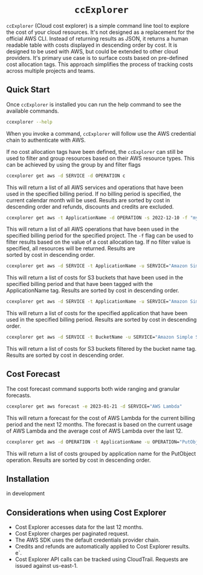 
<h1 align="center"><code>ccExplorer</code></h1>

`ccExplorer` (Cloud cost explorer) is a simple command line tool to explore the 
cost of your cloud resources. It's not 
designed as a replacement for the official AWS CLI. Instead of returning 
results as JSON, it returns a human readable table with costs displayed in 
descending order by cost.
It is designed to be used with AWS, but could be extended to other cloud providers. It's primary 
use case is to surface costs based on pre-defined 
cost allocation tags. 
This approach simplifies the process of tracking costs across multiple projects and teams.   



Quick Start
-----------

Once `ccExplorer` is installed you can run the help command to see the 
available commands.

```sh
ccexplorer --help
```
When you invoke a command, `ccExplorer` will follow use the AWS 
credential chain to authenticate with AWS.

If no cost allocation tags have been defined, the  `ccExplorer` can still be 
used to 
filter and group resources based on their 
AWS resource types. This can be achieved by using the group by and filter 
flags 

```sh
ccexplorer get aws -d SERVICE -d OPERATION c
```

This will return a list of all AWS services and operations that have been
used in the specified billing period. If no billing period is specified, the
current calendar month will be used. Results are sorted by cost in 
descending order and refunds, discounts and credits are excluded.

```sh
ccexplorer get aws -t ApplicationName -d OPERATION -s 2022-12-10 -f "my-project"
```
This will return a list of all AWS operations that have been used in the 
specified billing period for the specified project. The `-f` flag can be
used to filter results based on the value of a cost allocation tag. If no 
filter value is specified, all resources will be returned. Results are  
sorted by cost in descending order.

```sh
ccexplorer get aws -d SERVICE -t ApplicationName -u SERVICE="Amazon Simple Storage Service"  -c
```

This will return a list of costs for S3 buckets that have been used in the
specified billing period and that have been tagged with the ApplicationName
tag. Results are sorted by cost in descending order.

```sh
ccexplorer get aws -d SERVICE -t ApplicationName -u SERVICE="Amazon Simple Storage Service"  -c -f "my-application"
```

This will return a list of costs for the specified application that have
been used in the specified billing period. Results are sorted by cost in
descending order.

```sh
ccexplorer get aws -d SERVICE -t BucketName -u SERVICE="Amazon Simple Storage"
```

This will return a list of costs for S3 buckets filtered by the bucket name
tag. Results are sorted by cost in descending order.


Cost Forecast
-------------

The cost forecast command supports both wide ranging and granular forecasts.

```sh 
ccexplorer get aws forecast -e 2023-01-21 -d SERVICE="AWS Lambda"
```

This will return a forecast for the cost of AWS Lambda for the current 
billing period and the next 12 months. The forecast is based on the current
usage of AWS Lambda and the average cost of AWS Lambda over the last 12.


```sh 
ccexplorer get aws -d OPERATION -t ApplicationName -u OPERATION="PutObject"  -c
```

This will return a list of costs grouped by application name for the
PutObject operation. Results are sorted by cost in descending order.


Installation
------------
in development


## Considerations when using Cost Explorer

- Cost Explorer accesses data for the last 12 months.
- Cost Explorer charges per paginated request.
- The AWS SDK uses the default credentials provider chain.
- Credits and refunds are automatically applied to Cost Explorer results. e`.
- Cost Explorer API calls can be tracked using CloudTrail. Requests are issued against us-east-1.
